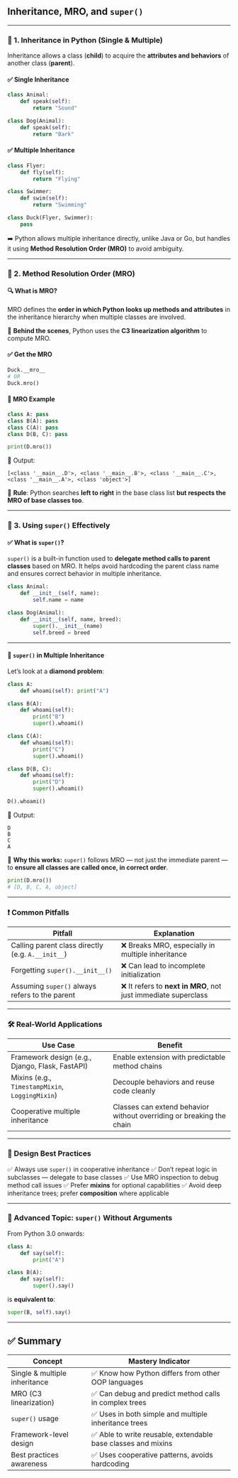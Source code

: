

## Inheritance, MRO, and `super()`

---

### 🚩 1. **Inheritance in Python** (Single & Multiple)

Inheritance allows a class (**child**) to acquire the **attributes and behaviors** of another class (**parent**).

#### ✅ **Single Inheritance**

```python
class Animal:
    def speak(self):
        return "Sound"

class Dog(Animal):
    def speak(self):
        return "Bark"
```

#### ✅ **Multiple Inheritance**

```python
class Flyer:
    def fly(self):
        return "Flying"

class Swimmer:
    def swim(self):
        return "Swimming"

class Duck(Flyer, Swimmer):
    pass
```

➡️ Python allows multiple inheritance directly, unlike Java or Go, but handles it using **Method Resolution Order (MRO)** to avoid ambiguity.

---

### 🧩 2. **Method Resolution Order (MRO)**

#### 🔍 What is MRO?

MRO defines the **order in which Python looks up methods and attributes** in the inheritance hierarchy when multiple classes are involved.

🧠 **Behind the scenes**, Python uses the **C3 linearization algorithm** to compute MRO.

#### ✅ Get the MRO

```python
Duck.__mro__
# OR
Duck.mro()
```

#### 🔁 MRO Example

```python
class A: pass
class B(A): pass
class C(A): pass
class D(B, C): pass

print(D.mro())
```

📌 Output:

```
[<class '__main__.D'>, <class '__main__.B'>, <class '__main__.C'>, <class '__main__.A'>, <class 'object'>]
```

📌 **Rule**: Python searches **left to right** in the base class list **but respects the MRO of base classes too**.

---

### 🧰 3. **Using `super()` Effectively**

#### ✅ What is `super()`?

`super()` is a built-in function used to **delegate method calls to parent classes** based on MRO. It helps avoid hardcoding the parent class name and ensures correct behavior in multiple inheritance.

```python
class Animal:
    def __init__(self, name):
        self.name = name

class Dog(Animal):
    def __init__(self, name, breed):
        super().__init__(name)
        self.breed = breed
```

---

#### 🧠 `super()` in **Multiple Inheritance**

Let’s look at a **diamond problem**:

```python
class A:
    def whoami(self): print("A")

class B(A):
    def whoami(self):
        print("B")
        super().whoami()

class C(A):
    def whoami(self):
        print("C")
        super().whoami()

class D(B, C):
    def whoami(self):
        print("D")
        super().whoami()

D().whoami()
```

📌 Output:

```
D
B
C
A
```

🧩 **Why this works:** `super()` follows MRO — not just the immediate parent — to **ensure all classes are called once, in correct order**.

```python
print(D.mro())
# [D, B, C, A, object]
```

---

### ❗ Common Pitfalls

| Pitfall                                           | Explanation                                                   |
| ------------------------------------------------- | ------------------------------------------------------------- |
| Calling parent class directly (e.g. `A.__init__`) | ❌ Breaks MRO, especially in multiple inheritance              |
| Forgetting `super().__init__()`                   | ❌ Can lead to incomplete initialization                       |
| Assuming `super()` always refers to the parent    | ❌ It refers to **next in MRO**, not just immediate superclass |

---

### 🛠 Real-World Applications

| Use Case                                        | Benefit                                                              |
| ----------------------------------------------- | -------------------------------------------------------------------- |
| Framework design (e.g., Django, Flask, FastAPI) | Enable extension with predictable method chains                      |
| Mixins (e.g., `TimestampMixin`, `LoggingMixin`) | Decouple behaviors and reuse code cleanly                            |
| Cooperative multiple inheritance                | Classes can extend behavior without overriding or breaking the chain |

---

### 💎 Design Best Practices

✅ Always use `super()` in cooperative inheritance
✅ Don’t repeat logic in subclasses — delegate to base classes
✅ Use MRO inspection to debug method call issues
✅ Prefer **mixins** for optional capabilities
✅ Avoid deep inheritance trees; prefer **composition** where applicable

---

### 🔬 Advanced Topic: `super()` Without Arguments

From Python 3.0 onwards:

```python
class A:
    def say(self):
        print("A")

class B(A):
    def say(self):
        super().say()
```

is **equivalent to**:

```python
super(B, self).say()
```

---

## ✅ Summary

| Concept                       | Mastery Indicator                                            |
| ----------------------------- | ------------------------------------------------------------ |
| Single & multiple inheritance | ✅ Know how Python differs from other OOP languages           |
| MRO (C3 linearization)        | ✅ Can debug and predict method calls in complex trees        |
| `super()` usage               | ✅ Uses in both simple and multiple inheritance trees         |
| Framework-level design        | ✅ Able to write reusable, extendable base classes and mixins |
| Best practices awareness      | ✅ Uses cooperative patterns, avoids hardcoding               |


